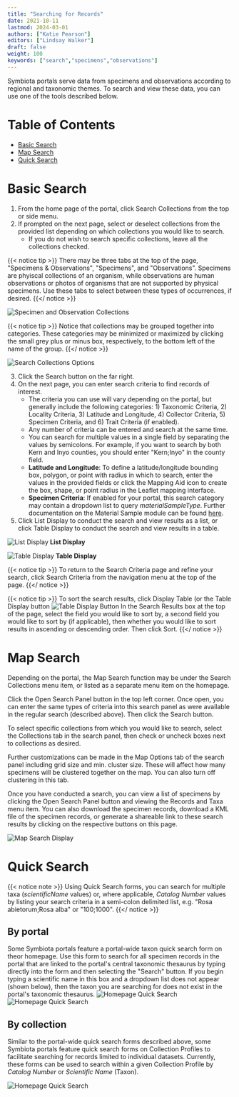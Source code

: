 ```yaml
---
title: "Searching for Records"
date: 2021-10-11
lastmod: 2024-03-01
authors: ["Katie Pearson"]
editors: ["Lindsay Walker"]
draft: false
weight: 100
keywords: ["search","specimens","observations"]
---
```


Symbiota portals serve data from specimens and observations according to regional and taxonomic themes. To search and view these data, you can use one of the tools described below.

 # Table of Contents
 - [Basic Search](#basic-search)
 - [Map Search](#map-search)
 - [Quick Search](#quick-search)

# Basic Search

1. From the home page of the portal, click Search Collections from the top or side menu.
2. If prompted on the next page, select or deselect collections from the provided list depending on which collections you would like to search.
      * If you do not wish to search specific collections, leave all the collections checked.

{{< notice tip >}}
  There may be three tabs at the top of the page, "Specimens & Observations", "Specimens", and "Observations". Specimens are phyiscal collections of an organism, while observations are human observations or photos of organisms that are not supported by physical specimens. Use these tabs to select between these types of occurrences, if desired.
{{</ notice >}}

![Specimen and Observation Collections](/symbiota-docs/images/search2.PNG)

{{< notice tip >}}
  Notice that collections may be grouped together into categories. These categories may be minimized or maximized by clicking the small grey plus or minus box, respectively, to the bottom left of the name of the group.
{{</ notice >}}

![Search Collections Options](/symbiota-docs/images/search1.PNG)

3. Click the Search button on the far right.
4. On the next page, you can enter search criteria to find records of interest.
      * The criteria you can use will vary depending on the portal, but generally include the following categories: 1) Taxonomic Criteria, 2) Locality Criteria, 3) Latitude and Longitude, 4) Collector Criteria, 5) Specimen Criteria, and 6) Trait Criteria (if enabled).
      * Any number of criteria can be entered and search at the same time.
      * You can search for multiple values in a single field by separating the values by semicolons. For example, if you want to search by both Kern and Inyo counties, you should enter "Kern;Inyo" in the county field.
      * **Latitude and Longitude**: To define a latitude/longitude bounding box, polygon, or point with radius in which to search, enter the values in the provided fields or click the Mapping Aid icon to create the box, shape, or point radius in the Leaflet mapping interface.
      * **Specimen Criteria**: If enabled for your portal, this search category may contain a dropdown list to query _materialSampleType_. Further documentation on the Material Sample module can be found [here](/symbiota-docs/editor/edit/materialsample/). 
5. Click List Display to conduct the search and view results as a list, or click Table Display to conduct the search and view results in a table.

![List Display](/symbiota-docs/images/search3.PNG)
**List Display**


![Table Display](/symbiota-docs/images/search4.PNG)
**Table Display**

{{< notice tip >}}
  To return to the Search Criteria page and refine your search, click Search Criteria from the navigation menu at the top of the page.
{{</ notice >}}

{{< notice tip >}}
   To sort the search results, click Display Table (or the Table Display button ![Table Display Button](/symbiota-docs/images/tabledisplaybutton.PNG) In the Search Results box at the top of the page, select the field you would like to sort by, a second field you would like to sort by (if applicable), then whether you would like to sort results in ascending or descending order. Then click Sort.
{{</ notice >}}

# Map Search

Depending on the portal, the Map Search function may be under the Search Collections menu item, or listed as a separate menu item on the homepage.

Click the Open Search Panel button in the top left corner. Once open, you can enter the same types of criteria into this search panel as were available in the regular search (described above). Then click the Search button.

To select specific collections from which you would like to search, select the Collections tab in the search panel, then check or uncheck boxes next to collections as desired.

Further customizations can be made in the Map Options tab of the search panel including grid size and min. cluster size. These will affect how many specimens will be clustered together on the map. You can also turn off clustering in this tab.

Once you have conducted a search, you can view a list of specimens by clicking the Open Search Panel button and viewing the Records and Taxa menu item. You can also download the specimen records, download a KML file of the specimen records, or generate a shareable link to these search results by clicking on the respective buttons on this page.

![Map Search Display](/symbiota-docs/images/search5.PNG)

# Quick Search
{{< notice note >}}
  Using Quick Search forms, you can search for multiple taxa (_scientificName_ values) or, where applicable, _Catalog Number_ values by listing your search criteria in a semi-colon delimited list, e.g. "Rosa abietorum;Rosa alba" or "100;1000". 
{{</ notice >}}

## By portal
Some Symbiota portals feature a portal-wide taxon quick search form on theor homepage. Use this form to search for all specimen records in the portal that are linked to the portal's central taxonomic thesaurus by typing directly into the form and then selecting the "Search" button. If you begin typing a scientific name in this box and a dropdown list does not appear (shown below), then the taxon you are searching for does not exist in the portal's taxonomic thesaurus.
![Homepage Quick Search](/symbiota-docs/images/quicksearch_homepage.png)
![Homepage Quick Search](/symbiota-docs/images/quicksearch_dropdown.png)

## By collection
Similar to the portal-wide quick search forms described above, some Symbiota portals feature quick search forms on Collection Profiles to facilitate searching for records limited to individual datasets. Currently, these forms can be used to search within a given Collection Profile by _Catalog Number_ or _Scientific Name_ (Taxon). 

![Homepage Quick Search](/symbiota-docs/images/quicksearch_collprofile.png)
 
